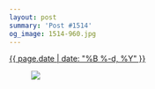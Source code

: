 ```yaml
---
layout: post
summary: 'Post #1514'
og_image: 1514-960.jpg
---
```


<p>
 <time>
  <a href="/1514">
   {{ page.date | date: "%B %-d, %Y" }}
  </a>
 </time>
 <a href="/1514">
  <figure data-taken="10/31/2021">
   <img sizes="(min-width: 700px) 50vw, calc(100vw - 2rem)" src="{{ site.assets_url }}/1514-480.jpg" srcset="{{ site.assets_url }}/1514-240.jpg 240w, {{ site.assets_url }}/1514-480.jpg 480w, {{ site.assets_url }}/1514-720.jpg 720w, {{ site.assets_url }}/1514-960.jpg 960w"/>
  </figure>
 </a>
</p>
